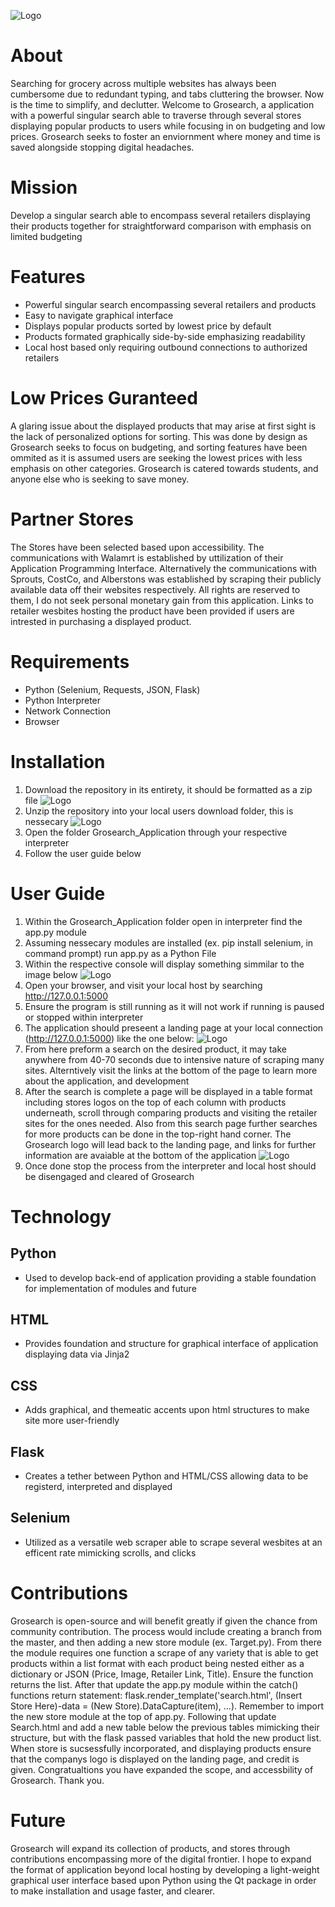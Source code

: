 ![Logo](Grosearch_Application/static/Grosearch.png)
# About
Searching for grocery across multiple websites has always been cumbersome due to redundant typing, and tabs cluttering the browser. Now is the time to simplify, and declutter. Welcome to Grosearch, a application with a powerful singular search able to traverse through several stores displaying popular products to users while focusing in on budgeting and low prices. Grosearch seeks to foster an enviornment where money and time is saved alongside stopping digital headaches. 

# Mission
Develop a singular search able to encompass several retailers displaying their products together for straightforward comparison with emphasis on limited budgeting

# Features
* Powerful singular search encompassing several retailers and products
* Easy to navigate graphical interface 
* Displays popular products sorted by lowest price by default
* Products formated graphically side-by-side emphasizing readability 
* Local host based only requiring outbound connections to authorized retailers

# Low Prices Guranteed
A glaring issue about the displayed products that may arise at first sight is the lack of personalized options for sorting. This was done by design as Grosearch seeks to focus on budgeting, and sorting features have been ommited as it is assumed users are seeking the lowest prices with less emphasis on other categories. Grosearch is catered towards students, and anyone else who is seeking to save money. 

# Partner Stores
The Stores have been selected based upon accessibility. The communications with Walamrt is established by uttilization of their Application Programming Interface. Alternatively the communications with Sprouts, CostCo, and Alberstons was established by scraping their publicly available data off their websites respectively. All rights are reserved to them, I do not seek personal monetary gain from this application. Links to retailer wesbites hosting the product have been provided if users are intrested in purchasing a displayed product.

# Requirements
* Python (Selenium, Requests, JSON, Flask) 
* Python Interpreter
* Network Connection
* Browser

# Installation
1. Download the repository in its entirety, it should be formatted as a zip file
![Logo](Grosearch_Application/README_Images/Zip.png)
2. Unzip the repository into your local users download folder, this is nessecary
![Logo](Grosearch_Application/README_Images/Extract.png)
3. Open the folder Grosearch_Application through your respective interpreter
4. Follow the user guide below

# User Guide
1. Within the Grosearch_Application folder open in interpreter find the app.py module
2. Assuming nessecary modules are installed (ex. pip install selenium, in command prompt) run app.py as a Python File
3. Within the respective console will display something simmilar to the image below
![Logo](Grosearch_Application/README_Images/Console.png)
4. Open your browser, and visit your local host by searching http://127.0.0.1:5000
5. Ensure the program is still running as it will not work if running is paused or stopped within interpreter
6. The application should preseent a landing page at your local connection (http://127.0.0.1:5000) like the one below:
![Logo](Grosearch_Application/README_Images/Landing.png)
7. From here preform a search on the desired product, it may take anywhere from 40-70 seconds due to intensive nature of scraping many sites. Alterntively visit the links at the bottom of the page to learn more about the application, and development
8. After the search is complete a page will be displayed in a table format including stores logos on the top of each column with products underneath, scroll through comparing products and visiting the retailer sites for the ones needed. Also from this search page further searches for more products can be done in the top-right hand corner. The Grosearch logo will lead back to the landing page, and links for further information are avaiable at the bottom of the application 
![Logo](Grosearch_Application/README_Images/Search.png)
9. Once done stop the process from the interpreter and local host should be disengaged and cleared of Grosearch

# Technology 
## Python
* Used to develop back-end of application providing a stable foundation for implementation of modules and future 
## HTML
* Provides foundation and structure for graphical interface of application displaying data via Jinja2 
## CSS
* Adds graphical, and themeatic accents upon html structures to make site more user-friendly
## Flask
* Creates a tether between Python and HTML/CSS allowing data to be registerd, interpreted and displayed
## Selenium
* Utilized as a versatile web scraper able to scrape several wesbites at an efficent rate mimicking scrolls, and clicks

# Contributions 
Grosearch is open-source and will benefit greatly if given the chance from community contribution. The process would include creating a branch from the master, and then adding a new store module (ex. Target.py). From there the module requires one function a scrape of any variety that is able to get products within a list format with each product being nested either as a dictionary or JSON (Price, Image, Retailer Link, Title). Ensure the function returns the list. After that update the app.py module within the catch() functions return statement:
flask.render_template('search.html', (Insert Store Here)-data = (New Store).DataCapture(item), ...). Remember to import the new store module at the top of app.py. Following that update Search.html and add a new table below the previous tables mimicking their structure, but with the flask passed variables that hold the new product list. When store is sucsessfully incorporated, and displaying products ensure that the companys logo is displayed on the landing page, and credit is given. Congratualtions you have expanded the scope, and accessbility of Grosearch. Thank you. 

# Future
Grosearch will expand its collection of products, and stores through contributions encompassing more of the digital frontier. I hope to expand the format of application beyond local hosting by developing a light-weight graphical user interface based upon Python using the Qt package in order to make installation and usage faster, and clearer. 



